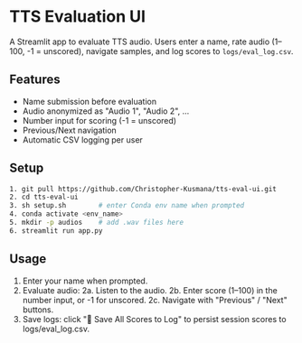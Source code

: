 # TTS Evaluation UI

A Streamlit app to evaluate TTS audio. Users enter a name, rate audio (1–100, -1 = unscored), navigate samples, and log scores to `logs/eval_log.csv`.

## Features
- Name submission before evaluation  
- Audio anonymized as "Audio 1", "Audio 2", …  
- Number input for scoring (-1 = unscored)  
- Previous/Next navigation  
- Automatic CSV logging per user  

## Setup
```bash
1. git pull https://github.com/Christopher-Kusmana/tts-eval-ui.git
2. cd tts-eval-ui
3. sh setup.sh        # enter Conda env name when prompted
4. conda activate <env_name>
5. mkdir -p audios    # add .wav files here
6. streamlit run app.py
```

## Usage


1. Enter your name when prompted.
2. Evaluate audio:
  2a. Listen to the audio.
  2b. Enter score (1–100) in the number input, or -1 for unscored.
  2c. Navigate with "Previous" / "Next" buttons.
3. Save logs: click "💾 Save All Scores to Log" to persist session scores to logs/eval_log.csv.
